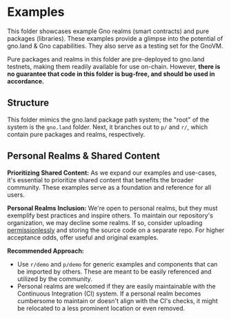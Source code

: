 # Examples

This folder showcases example Gno realms (smart contracts) and pure packages (libraries).
These examples provide a glimpse into the potential of gno.land & Gno capabilities.
They also serve as a testing set for the GnoVM.

Pure packages and realms in this folder are pre-deployed to gno.land testnets, 
making them readily available for use on-chain. However, **there is no guarantee 
that code in this folder is bug-free, and should be used in accordance.**

## Structure

This folder mimics the gno.land package path system; the "root" of the system is
the `gno.land` folder. Next, it branches out to `p/` and `r/`, which contain
pure packages and realms, respectively.


## Personal Realms & Shared Content

**Prioritizing Shared Content:** As we expand our examples and use-cases, it's 
essential to prioritize shared content that benefits the broader community. 
These examples serve as a foundation and reference for all users.

**Personal Realms Inclusion:** We're open to personal realms, but they must
exemplify best practices and inspire others. To maintain our repository's 
organization, we may decline some realms. If so, consider uploading 
[permissionlessly](../docs/gno-tooling/cli/gnokey/state-changing-calls.md#addpackage)
and storing the source code on a separate repo. For higher
acceptance odds, offer useful and original examples.

**Recommended Approach:** 
- Use `r/demo` and `p/demo` for generic examples and components that can be 
imported by others. These are meant to be easily referenced and utilized by the 
community.
- Personal realms are welcomed if they are easily maintainable with the 
Continuous Integration (CI) system. If a personal realm becomes cumbersome to
maintain or doesn't align with the CI's checks, it might be relocated to a less 
prominent location or even removed. 

